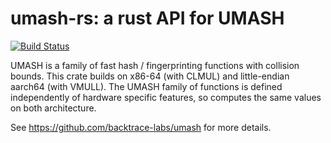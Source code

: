 umash-rs: a rust API for UMASH
================================

[![Build Status](https://travis-ci.com/backtrace-labs/umash-rs.svg?branch=main)](https://travis-ci.com/backtrace-labs/umash-rs)

UMASH is a family of fast hash / fingerprinting functions with
collision bounds.  This crate builds on x86-64 (with CLMUL) and
little-endian aarch64 (with VMULL).  The UMASH family of functions is
defined independently of hardware specific features, so computes the
same values on both architecture.

See https://github.com/backtrace-labs/umash for more details.

